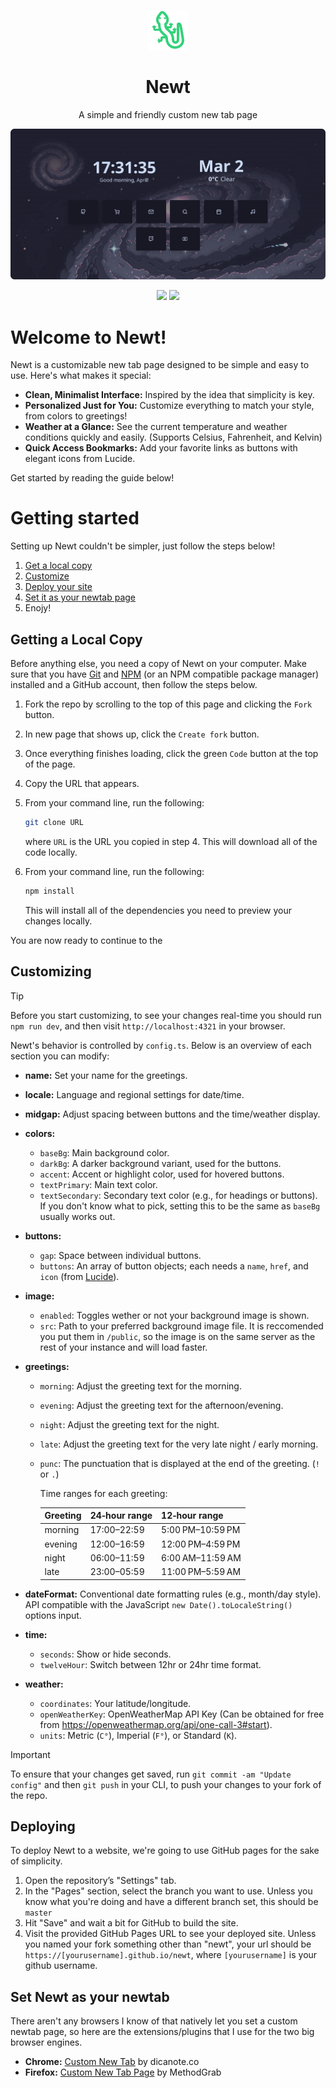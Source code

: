 <p align="center">
    <img src="./public/favicon.svg" height="64">
</p>
<h1 align="center">Newt</h1>

<p align="center">A simple and friendly custom new tab page</p>

![alt text](./README_DEPS/image.png)

<p align="center">
    <img src="https://github.com/arithefirst/newt/actions/workflows/prettier.yml/badge.svg" href="https://github.com/arithefirst/newt/actions/workflows/prettier.yml">
    <img src="https://github.com/arithefirst/newt/actions/workflows/eslint.yml/badge.svg" href="https://github.com/arithefirst/newt/actions/workflows/eslint.yml">
</p>

# Welcome to Newt!

Newt is a customizable new tab page designed to be simple and easy to use. Here's what makes it special:

- **Clean, Minimalist Interface:** Inspired by the idea that simplicity is key.
- **Personalized Just for You:** Customize everything to match your style, from colors to greetings!
- **Weather at a Glance:** See the current temperature and weather conditions quickly and easily. (Supports Celsius, Fahrenheit, and Kelvin)
- **Quick Access Bookmarks:** Add your favorite links as buttons with elegant icons from Lucide.

Get started by reading the guide below!

# Getting started

Setting up Newt couldn't be simpler, just follow the steps below!

<!-- no toc -->

1. [Get a local copy](#getting-a-local-copy)
2. [Customize](#customizing)
3. [Deploy your site](#deploying)
4. [Set it as your newtab page](#set-newt-as-your-newtab)
5. Enojy!

## Getting a Local Copy

Before anything else, you need a copy of Newt on your computer. Make sure that you have [Git](https://git-scm.com/) and [NPM](https://docs.npmjs.com/downloading-and-installing-node-js-and-npm) (or an NPM compatible package manager) installed and a GitHub account, then follow the steps below.

1. Fork the repo by scrolling to the top of this page and clicking the `Fork` button.
2. In new page that shows up, click the `Create fork` button.
3. Once everything finishes loading, click the green `Code` button at the top of the page.
4. Copy the URL that appears.
5. From your command line, run the following:

   ```bash
   git clone URL
   ```

   where `URL` is the URL you copied in step 4. This will download all of the code locally.

6. From your command line, run the following:

   ```bash
   npm install
   ```

   This will install all of the dependencies you need to preview your changes locally.

You are now ready to continue to the

## Customizing

> [!TIP]
> Before you start customizing, to see your changes real-time you should run `npm run dev`, and then visit `http://localhost:4321` in your browser.

Newt's behavior is controlled by `config.ts`. Below is an overview of each section you can modify:

- **name:** Set your name for the greetings.
- **locale:** Language and regional settings for date/time.
- **midgap:** Adjust spacing between buttons and the time/weather display.

- **colors:**

  - `baseBg`: Main background color.
  - `darkBg`: A darker background variant, used for the buttons.
  - `accent`: Accent or highlight color, used for hovered buttons.
  - `textPrimary`: Main text color.
  - `textSecondary`: Secondary text color (e.g., for headings or buttons). If you don't know what to pick, setting this to be the same as `baseBg` usually works out.

- **buttons:**

  - `gap`: Space between individual buttons.
  - `buttons`: An array of button objects; each needs a `name`, `href`, and `icon` (from [Lucide](https://lucide.dev)).

- **image:**

  - `enabled`: Toggles wether or not your background image is shown.
  - `src`: Path to your preferred background image file. It is reccomended you put them in `/public`, so the image is on the same server as the rest of your instance and will load faster.

- **greetings:**

  - `morning`: Adjust the greeting text for the morning.
  - `evening`: Adjust the greeting text for the afternoon/evening.
  - `night`: Adjust the greeting text for the night.
  - `late`: Adjust the greeting text for the very late night / early morning.
  - `punc`: The punctuation that is displayed at the end of the greeting. (`!` or `.`)

    Time ranges for each greeting:

    | Greeting | 24‑hour range | 12‑hour range    |
    | -------- | ------------- | ---------------- |
    | morning  | 17:00–22:59   | 5:00 PM–10:59 PM |
    | evening  | 12:00–16:59   | 12:00 PM–4:59 PM |
    | night    | 06:00–11:59   | 6:00 AM–11:59 AM |
    | late     | 23:00–05:59   | 11:00 PM–5:59 AM |

- **dateFormat:** Conventional date formatting rules (e.g., month/day style). API compatible with the JavaScript `new Date().toLocaleString()` options input.

- **time:**

  - `seconds`: Show or hide seconds.
  - `twelveHour`: Switch between 12hr or 24hr time format.

- **weather:**
  - `coordinates`: Your latitude/longitude.
  - `openWeatherKey`: OpenWeatherMap API Key (Can be obtained for free from https://openweathermap.org/api/one-call-3#start).
  - `units`: Metric (`C°`), Imperial (`F°`), or Standard (`K`).

> [!IMPORTANT]
> To ensure that your changes get saved, run `git commit -am "Update config"` and then `git push` in your CLI, to push your changes to your fork of the repo.

## Deploying

To deploy Newt to a website, we're going to use GitHub pages for the sake of simplicity.

1. Open the repository’s "Settings" tab.
2. In the "Pages" section, select the branch you want to use. Unless you know what you're doing and have a different branch set, this should be `master`
3. Hit "Save" and wait a bit for GitHub to build the site.
4. Visit the provided GitHub Pages URL to see your deployed site. Unless you named your fork something other than "newt", your url should be `https://[yourusername].github.io/newt`, where `[yourusername]` is your github username.

## Set Newt as your newtab

There aren't any browsers I know of that natively let you set a custom newtab page, so here are the extensions/plugins that I use for the two big browser engines.

- **Chrome:** [Custom New Tab](https://chromewebstore.google.com/detail/custom-new-tab/lfjnnkckddkopjfgmbcpdiolnmfobflj?hl=en-US) by dicanote.co
- **Firefox:** [Custom New Tab Page](https://addons.mozilla.org/en-US/firefox/addon/custom-new-tab-page/) by MethodGrab
